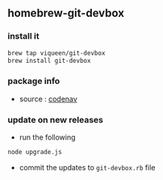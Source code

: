## homebrew-git-devbox

### install it

```bash
brew tap viqueen/git-devbox
brew install git-devbox
```

### package info

* source : [codenav](https://github.com/viqueen/git-devbox)

### update on new releases

* run the following
```bash
node upgrade.js
```

* commit the updates to `git-devbox.rb` file

